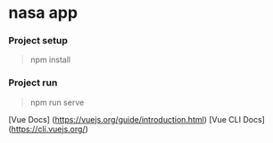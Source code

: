 # nasa app
[//]: # (Not finished)
### Project setup

> npm install


### Project run

> npm run serve


[Vue Docs] (https://vuejs.org/guide/introduction.html)
[Vue CLI Docs] (https://cli.vuejs.org/)
